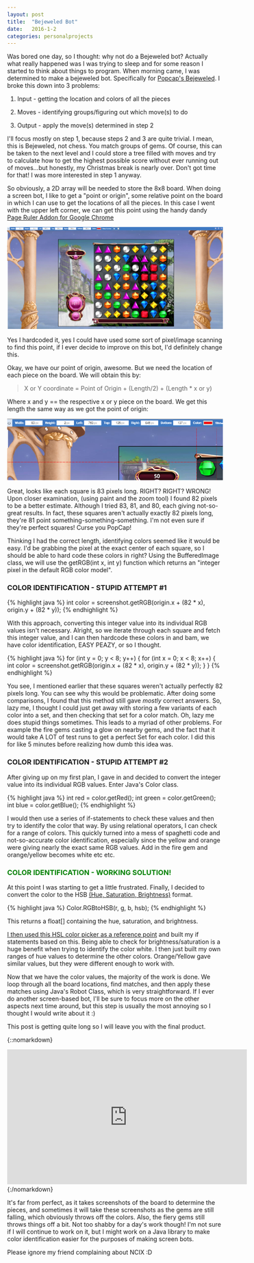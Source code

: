 ```yaml
---
layout: post
title:  "Bejeweled Bot"
date:   2016-1-2
categories: personalprojects
---
```


Was bored one day, so I thought: why not do a Bejeweled bot? Actually what really happened was I was trying to sleep and for some reason I started to think about things to program. When morning came, I was determined to make a bejeweled bot. Specifically for [Popcap's Bejeweled](http://bejeweled.popcap.com/html5/0.9.12.9490/html5/Bejeweled.html). I broke this down into 3 problems:

1) Input - getting the location and colors of all the pieces

2) Moves - identifying groups/figuring out which move(s) to do

3) Output - apply the move(s) determined in step 2

I'll focus mostly on step 1, because steps 2 and 3 are quite trivial. I mean, this is Bejeweled, not chess. You match groups of gems. Of course, this can be taken to the next level and I could store a tree filled with moves and try to calculate how to get the highest possible score without ever running out of moves...but honestly, my Christmas break is nearly over. Don't got time for that! I was more interested in step 1 anyway.

So obviously, a 2D array will be needed to store the 8x8 board. When doing a screen bot, I like to get a "point or origin", some relative point on the board in which I can use to get the locations of all the pieces. In this case I went with the upper left corner, we can get this point using the handy dandy [Page Ruler Addon for Google Chrome](https://chrome.google.com/webstore/detail/page-ruler/jlpkojjdgbllmedoapgfodplfhcbnbpn?hl=en) 

![Page Ruler](/assets/bejew1.PNG)


Yes I hardcoded it, yes I could have used some sort of pixel/image scanning to find this point, if I ever decide to improve on this bot, I'd definitely change this.

Okay, we have our point of origin, awesome. But we need the location of each piece on the board. We will obtain this by:

>X or Y coordinate = Point of Origin + (Length/2) + (Length * x or y) 

Where x and y == the respective x or y piece on the board. We get this length the same way as we got the point of origin:

![Length Image](/assets/bejew2.png)

Great, looks like each square is 83 pixels long. RIGHT? RIGHT? WRONG! Upon closer examination, (using paint and the zoom tool) I found 82 pixels to be a better estimate. Although I tried 83, 81, and 80, each giving not-so-great results. In fact, these squares aren't actually exactly 82 pixels long, they're 81 point something-something-something. I'm not even sure if they're perfect squares! Curse you PopCap!

Thinking I had the correct length, identifying colors seemed like it would be easy. I'd be grabbing the pixel at the exact center of each square, so I should be able to hard code these colors in right? Using the BufferedImage class, we will use the getRGB(int x, int y) function which returns an "integer pixel in the default RGB color model".

### COLOR IDENTIFICATION - STUPID ATTEMPT #1

{% highlight java %}
int color = screenshot.getRGB(origin.x + (82 * x), origin.y + (82 * y));
{% endhighlight %}

With this approach, converting this integer value into its individual RGB values isn't necessary. Alright, so we iterate through each square and fetch this integer value, and I can then hardcode these colors in and bam, we have color identification, EASY PEAZY, or so I thought.


{% highlight java %}
for (int y = 0; y < 8; y++) {
 for (int x = 0; x < 8; x++) {
  int color = screenshot.getRGB(origin.x + (82 * x), origin.y + (82 * y));
 }
}
{% endhighlight %}

You see, I mentioned earlier that these squares weren't actually perfectly 82 pixels long. You can see why this would be problematic. After doing some comparisons, I found that this method still gave *mostly* correct answers. So, lazy me, I thought I could just get away with storing a few variants of each color into a set, and then checking that set for a color match. Oh, lazy me does stupid things sometimes. This leads to a myriad of other problems. For example the fire gems casting a glow on nearby gems, and the fact that it would take A LOT of test runs to get a perfect Set for each color. I did this for like 5 minutes before realizing how dumb this idea was.

### COLOR IDENTIFICATION - STUPID ATTEMPT #2

After giving up on my first plan, I gave in and decided to convert the integer value into its individual RGB values. Enter Java's Color class.

{% highlight java %}
int red = color.getRed();
int green = color.getGreen();
int blue = color.getBlue();
{% endhighlight %}

I would then use a series of if-statements to check these values and then try to identify the color that way. By using relational operators, I can check for a range of colors. This quickly turned into a mess of spaghetti code and not-so-accurate color identification, especially since the yellow and orange were giving nearly the exact same RGB values. Add in the fire gem and orange/yellow becomes white etc etc.


### <span style="color: green">COLOR IDENTIFICATION - WORKING SOLUTION!</span>

At this point I was starting to get a little frustrated. Finally, I decided to convert the color to the HSB [(Hue, Saturation, Brightness)](http://www.tomjewett.com/colors/hsb.html) format. 

{% highlight java %}
Color.RGBtoHSB(r, g, b, hsb);
{% endhighlight %}

This returns a float[] containing the hue, saturation, and brightness.

[I then used this HSL color picker as a reference point](http://hslpicker.com/) and built my if statements based on this. Being able to check for brightness/saturation is a huge benefit when trying to identify the color white. I then just built my own ranges of hue values to determine the other colors. Orange/Yellow gave similar values, but they were different enough to work with.

Now that we have the color values, the majority of the work is done. We loop through all the board locations, find matches, and then apply these matches using Java's Robot Class, which is very straightforward. If I ever do another screen-based bot, I'll be sure to focus more on the other aspects next time around, but this step is usually the most annoying so I thought I would write about it :)

This post is getting quite long so I will leave you with the final product. 

{::nomarkdown}
<iframe width="560" height="315" src="https://www.youtube.com/embed/hOTplw7yuuM" frameborder="0" allowfullscreen></iframe>
{:/nomarkdown}

It's far from perfect, as it takes screenshots of the board to determine the pieces, and sometimes it will take these screenshots as the gems are still falling, which obviously throws off the colors. Also, the fiery gems still throws things off a bit. Not too shabby for a day's work though! I'm not sure if I will continue to work on it, but I might work on a Java library to make color identification easier for the purposes of making screen bots.

Please ignore my friend complaining about NCIX :D
